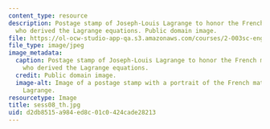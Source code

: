 ```yaml
---
content_type: resource
description: Postage stamp of Joseph-Louis Lagrange to honor the French mathematician
  who derived the Lagrange equations. Public domain image.
file: https://ol-ocw-studio-app-qa.s3.amazonaws.com/courses/2-003sc-engineering-dynamics-fall-2011/d2db8515a984ed8c01c0424cade28213_sess08_th.jpg
file_type: image/jpeg
image_metadata:
  caption: Postage stamp of Joseph-Louis Lagrange to honor the French mathematician
    who derived the Lagrange equations.
  credit: Public domain image.
  image-alt: Image of a postage stamp with a portrait of the French mathematician
    Lagrange.
resourcetype: Image
title: sess08_th.jpg
uid: d2db8515-a984-ed8c-01c0-424cade28213
---
```

